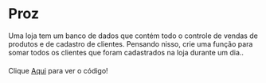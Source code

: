# Proz

Uma loja tem um banco de dados que contém todo o controle de vendas de produtos e de cadastro de clientes. Pensando nisso, crie uma função para somar todos os clientes que foram cadastrados na loja durante um dia..

#### 

Clique [Aqui](https://github.com/brunonavarone/Proz/blob/main/Atividades_CodePark/Atividade_BDII_04/function.sql) para ver o código!

